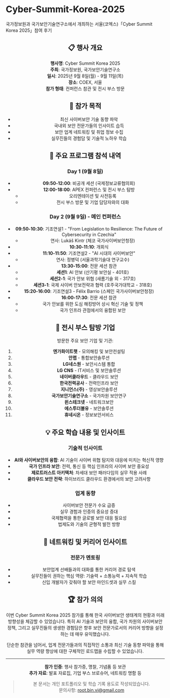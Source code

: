 # Cyber-Summit-Korea-2025
국가정보원과 국가보안기술연구소에서 개최하는 서울(코엑스)「Cyber Summit Korea 2025」참여 후기
<div align="center">
  
## 📋 행사 개요

**행사명**: Cyber Summit Korea 2025  
**주최**: 국가정보원, 국가보안기술연구소  
**일시**: 2025년 9월 8일(월) - 9월 11일(목)  
**장소**: COEX, 서울  
**참가 형태**: 컨퍼런스 참관 및 전시 부스 방문

## 🎯 참가 목적

- 최신 사이버보안 기술 동향 파악
- 국내외 보안 전문가들의 인사이트 습득
- 보안 업계 네트워킹 및 취업 정보 수집
- 실무진들의 경험담 및 기술적 노하우 학습

## 📅 주요 프로그램 참석 내역

### Day 1 (9월 8일)
- **09:50-12:00**: 비공개 세션 (국제정보교류협의회)
- **12:00-18:00**: APEX 컨퍼런스 및 전시 부스 탐방
  - 오리엔테이션 및 사전등록
  - 전시 부스 방문 및 기업 담당자와의 대화

### Day 2 (9월 9일) - 메인 컨퍼런스
- **09:50-10:30**: 기조연설1 - "From Legislation to Resilience: The Future of Cybersecurity in Czechia"
  - 연사: Lukáš Kintr (체코 국가사이버보안청장)
- **10:30-11:10**: 개회식
- **11:10-11:50**: 기조연설2 - "AI 시대의 사이버보안"
  - 연사: 정병덕 (서울과학기술대 연구교수)
- **13:30-15:00**: 전문 세션 참관
  - **세션1**: AI 안보 (산기평 보안실 - 401호)
  - **세션2-1**: 국가 안보 위협 (새롬기술 외 - 317호)
  - **세션3-1**: 국제 사이버 안보전략과 협력 (호주국가대학교 - 318호)
- **15:20-16:00**: 기조연설3 - Félix Barrio (스페인 국가사이버보안청장)
- **16:00-17:30**: 전문 세션 참관
  - 국가 안보를 위한 도심 해킹방어 상시 혁신 기술 및 정책
  - 국가 인프라 관점에서의 융합된 보안

## 🏢 전시 부스 탐방 기업

방문한 주요 보안 기업 및 기관:

1. **엔가화이트햇** - 모의해킹 및 보안컨설팅
2. **안랩** - 통합보안솔루션 
3. **LG네스원** - 보안시스템 통합
4. **LG CNS** - IT서비스 및 보안솔루션
5. **네이버클라우드** - 클라우드 보안
6. **한국전력공사** - 전력인프라 보안
7. **지니언스(주)** - 영상보안솔루션
8. **국가보안기술연구소** - 국가차원 보안연구
9. **윈스테크넷** - 네트워크보안
10. **에스투더블유** - 보안솔루션
11. **휴네시온** - 정보보안서비스

## 💡 주요 학습 내용 및 인사이트

### 기술적 인사이트
- **AI와 사이버보안의 융합**: AI 기술이 사이버 위협 탐지와 대응에 미치는 혁신적 영향
- **국가 인프라 보안**: 전력, 통신 등 핵심 인프라의 사이버 보안 중요성
- **제로트러스트 아키텍처**: 차세대 보안 패러다임의 실무 적용 사례
- **클라우드 보안 전략**: 하이브리드 클라우드 환경에서의 보안 고려사항

### 업계 동향
- 사이버보안 전문가 수요 급증
- 실무 경험과 인증의 중요성 증대
- 국제협력을 통한 글로벌 보안 대응 필요성
- 법제도와 기술의 균형적 발전 방향

## 🔗 네트워킹 및 커리어 인사이트

### 전문가 멘토링
- 보안업계 선배들과의 대화를 통한 커리어 경로 탐색
- 실무진들이 권하는 핵심 역량: 기술력 + 소통능력 + 지속적 학습
- 신입 개발자가 갖춰야 할 보안 마인드셋과 실무 스킬

## 🏆 참가 의의

이번 Cyber Summit Korea 2025 참가를 통해 한국 사이버보안 생태계의 현황과 미래 방향성을 체감할 수 있었습니다. 특히 AI 기술과 보안의 융합, 국가 차원의 사이버보안 정책, 그리고 실무진들의 생생한 경험담은 향후 보안 전문가로서의 커리어 방향을 설정하는 데 매우 유익했습니다.

단순한 참관을 넘어서, 업계 전문가들과의 직접적인 소통과 최신 기술 동향 파악을 통해 실무 역량 향상에 대한 구체적인 로드맵을 수립할 수 있었습니다.

---

**참가 인증**: 행사 참가증, 명찰, 기념품 등 보관  
**추가 자료**: 발표 자료집, 기업 부스 브로슈어, 네트워킹 명함 등

> 본 문서는 개인 포트폴리오 및 학습 기록 용도로 작성되었습니다.  
> 문의사항: root.bin.vi@gmail.com

